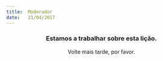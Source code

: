 ```yaml
---
title:  Moderador
date:   21/04/2017
---
```


### <center>Estamos a trabalhar sobre esta lição.</center>
<center>Volte mais tarde, por favor.</center>
